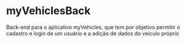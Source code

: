 # myVehiclesBack
Back-end para o aplicativo myVehicles, que tem por objetivo permitir o cadastro e login de um usuário e a adição de dados do veiculo próprio 
